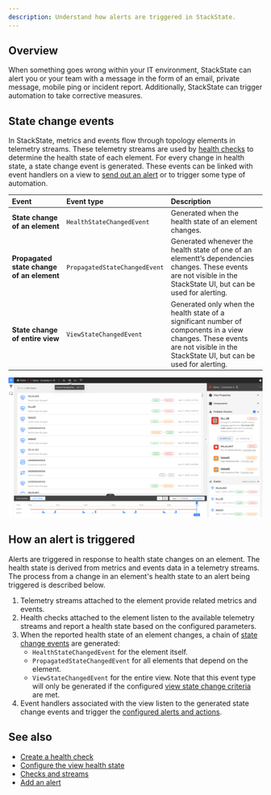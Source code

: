 ```yaml
---
description: Understand how alerts are triggered in StackState.
---
```


## Overview

When something goes wrong within your IT environment, StackState can alert you or your team with a message in the form of an email, private message, mobile ping or incident report. Additionally, StackState can trigger automation to take corrective measures.

## State change events

In StackState, metrics and events flow through topology elements in telemetry streams. These telemetry streams are used by [health checks](/use/health-state-and-alerts/create-a-health-check.md) to determine the health state of each element. For every change in health state, a state change event is generated. These events can be linked with event handlers on a view to [send out an alert](/use/health-state-and-alerts/add-an-alert.md) or to trigger some type of automation.

| Event | Event type | Description |
|:---|:---|:---|
| **State change of an element** | `HealthStateChangedEvent` | Generated when the health state of an element changes. |
| **Propagated state change of an element** | `PropagatedStateChangedEvent` | Generated whenever the health state of one of an elementt’s dependencies changes. These events are not visible in the StackState UI, but can be used for alerting. |
| **State change of entire view** | `ViewStateChangedEvent` | Generated only when the health state of a significant number of components in a view changes. These events are not visible in the StackState UI, but can be used for alerting. |

![Health state change events in the Events Perspective](/.gitbook/assets/event-perspective.png)

## How an alert is triggered

Alerts are triggered in response to health state changes on an element. The health state is derived from metrics and events data in a telemetry streams. The process from a change in an element's health state to an alert being triggered is described below.

1. Telemetry streams attached to the element provide related metrics and events.
2. Health checks attached to the element listen to the available telemetry streams and report a health state based on the configured parameters.
3. When the reported health state of an element changes, a chain of [state change events](#state-change-events) are generated:
    - `HealthStateChangedEvent` for the element itself.
    - `PropagatedStateChangedEvent` for all elements that depend on the element.
    - `ViewStateChangedEvent` for the entire view. Note that this event type will only be generated if the configured [view state change criteria](/use/health-state-and-alerts/configure-view-health.md) are met.
4. Event handlers associated with the view listen to the generated state change events and trigger the [configured alerts and actions](/use/health-state-and-alerts/add-an-alert.md).


## See also

- [Create a health check](/use/health-state-and-alerts/create-a-health-check.md)
- [Configure the view health state](/use/health-state-and-alerts/configure-view-health.md)
- [Checks and streams](/configure/telemetry/checks_and_streams.md)
- [Add an alert](/use/health-state-and-alerts/add-an-alert.md)
